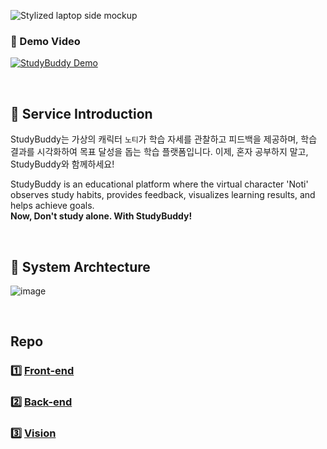 ![Stylized laptop side mockup](https://github.com/user-attachments/assets/9ea4983c-9874-4a80-be91-eb2173bae19e)
### 🎥 Demo Video    
[![StudyBuddy Demo](https://github.com/user-attachments/assets/113016ff-fdf7-40be-9de5-a25691c5c492)](https://youtu.be/c8Y2JzhNGsQ?feature=shared)

<br>

## 🔎 Service Introduction      

StudyBuddy는 가상의 캐릭터 `노티`가 학습 자세를 관찰하고 피드백을 제공하며, 학습 결과를 시각화하여 목표 달성을 돕는 학습 플랫폼입니다.
이제, 혼자 공부하지 말고, StudyBuddy와 함께하세요!      

StudyBuddy is an educational platform where the virtual character 'Noti' observes study habits, provides feedback, visualizes learning results, and helps achieve goals.      
**Now, Don't study alone. With StudyBuddy!**

<br>

## 📌 System Archtecture
![image](https://github.com/user-attachments/assets/af2ef79f-2f5f-4fbd-8dd8-347fe6fed1d6)

<br>

## Repo 
### 1️⃣ [Front-end](https://github.com/StudyBuddyCorps/Front-end)      
### 2️⃣ [Back-end](https://github.com/StudyBuddyCorps/Back-end)      
### 3️⃣ [Vision](https://github.com/StudyBuddyCorps/study_judgment_model)
